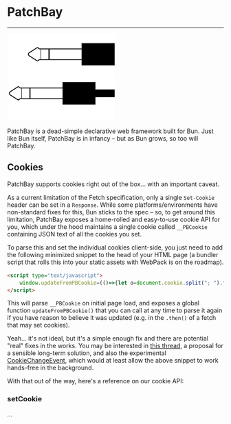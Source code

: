 # PatchBay

---

<img src="PatchBay-logo.png" alt="PatchBay Logo" width="250">

PatchBay is a dead-simple declarative web framework built for Bun. Just like Bun itself, PatchBay is in infancy –
but as Bun grows, so too will PatchBay.

## Cookies

PatchBay supports cookies right out of the box... with an important caveat.

As a current limitation of the Fetch specification, only a single `Set-Cookie` header can be set in a `Response`.
While some platforms/environments have non-standard fixes for this, Bun sticks to the spec – so, to get around this
limitation, PatchBay exposes a home-rolled and easy-to-use cookie API for you, which under the hood maintains a single
cookie called `__PBCookie` containing JSON text of all the cookies you set.

To parse this and set the individual cookies client-side, you just need to add the following minimized
snippet to the head of your HTML page (a bundler script that rolls this into your static assets with WebPack is on the
roadmap).

```html
<script type="text/javascript">
    window.updateFromPBCookie=(()=>{let o=document.cookie.split("; ").find(o=>o.startsWith("__PBCookie="));if(!o)return;o=o.replace("__PBCookie=","");const e=JSON.parse(o);for(k in e)document.cookie=k+"="+e[k]}),updateFromPBCookie();
</script>
```

This will parse `__PBCookie` on initial page load, and exposes a global function `updateFromPBCookie()` that you can call
at any time to parse it again if you have reason to believe it was updated (e.g. in the `.then()` of a fetch that may
set cookies).

Yeah... it's not ideal, but it's a simple enough fix and there are potential "real" fixes in the works. You may be interested
in [this thread](https://github.com/whatwg/fetch/pull/1346), a proposal for a sensible long-term solution,
and also the experimental [CookieChangeEvent](https://developer.mozilla.org/en-US/docs/Web/API/CookieChangeEvent),
which would at least allow the above snippet to work hands-free in the background.

With that out of the way, here's a reference on our cookie API:

### setCookie

...
